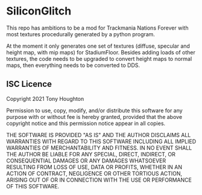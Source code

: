 SiliconGlitch
=============

This repo has ambitions to be a mod for Trackmania Nations Forever with most
textures procedurally generated by a python program.

At the moment it only generates one set of textures (diffuse, specular and
height map, with mip maps) for StadiumFloor. Besides adding loads of other
textures, the code needs to be upgraded to convert height maps to normal maps,
then everything needs to be converted to DDS.

ISC Licence
-----------
Copyright 2021 Tony Houghton

Permission to use, copy, modify, and/or distribute this software for any
purpose with or without fee is hereby granted, provided that the above
copyright notice and this permission notice appear in all copies.

THE SOFTWARE IS PROVIDED "AS IS" AND THE AUTHOR DISCLAIMS ALL WARRANTIES WITH
REGARD TO THIS SOFTWARE INCLUDING ALL IMPLIED WARRANTIES OF MERCHANTABILITY AND
FITNESS. IN NO EVENT SHALL THE AUTHOR BE LIABLE FOR ANY SPECIAL, DIRECT,
INDIRECT, OR CONSEQUENTIAL DAMAGES OR ANY DAMAGES WHATSOEVER RESULTING FROM
LOSS OF USE, DATA OR PROFITS, WHETHER IN AN ACTION OF CONTRACT, NEGLIGENCE OR
OTHER TORTIOUS ACTION, ARISING OUT OF OR IN CONNECTION WITH THE USE OR
PERFORMANCE OF THIS SOFTWARE.
